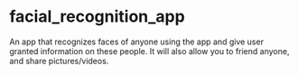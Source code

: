 # facial_recognition_app
An app that recognizes faces of anyone using the app and give user granted information on these people. It will also allow you to friend anyone, and share pictures/videos.
